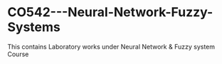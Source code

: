 # CO542---Neural-Network-Fuzzy-Systems
This contains Laboratory works under Neural Network &amp; Fuzzy system Course
